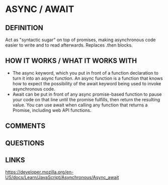 # ASYNC / AWAIT

## DEFINITION

Act as "syntactic sugar" on top of promises, making asynchronous code easier to write and to read afterwards. Replaces .then blocks.

## HOW IT WORKS / WHAT IT WORKS WITH

- The async keyword, which you put in front of a function declaration to turn it into an async function. An async function is a function that knows how to expect the possibility of the await keyword being used to invoke asynchronous code.
- Await can be put in front of any async promise-based function to pause your code on that line until the promise fulfills, then return the resulting value. You can use await when calling any function that returns a Promise, including web API functions.

## COMMENTS

## QUESTIONS

## LINKS

https://developer.mozilla.org/en-US/docs/Learn/JavaScript/Asynchronous/Async_await
